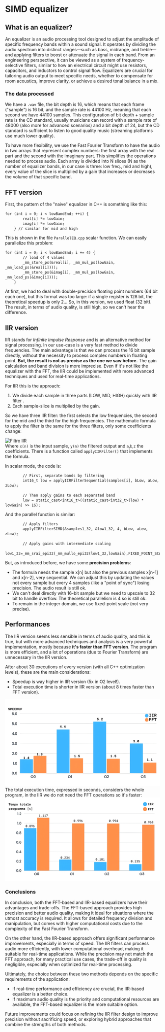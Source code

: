 # SIMD equalizer #
## What is an equalizer? ##
An equalizer is an audio processing tool designed to adjust the amplitude of specific frequency bands within a sound signal. It operates by dividing the audio spectrum into distinct ranges—such as bass, midrange, and treble—and applying filters to boost or attenuate the signal in each band. From an engineering perspective, it can be viewed as a system of frequency-selective filters, similar to how an electrical circuit might use resistors, capacitors, and inductors to control signal flow. Equalizers are crucial for tailoring audio output to meet specific needs, whether to compensate for room acoustics, improve clarity, or achieve a desired tonal balance in a mix.
### The data processed ###
We have a `.wav` file, the bit depth is 16, which means that each frame ("sample") is 16 bit, and the sample rate is 44100 Hz, meaning that each second we have 44100 samples. 
This configuration of bit depth + sample rate is the CD standard, usually musicians can record with a sample rate of 48000 (also more for advanced scenarios) and a bit depth of 24, but the CD standard is sufficient to 
listen to good quality music (streaming platforms use much lower quality).

To have more flexibility, we use the Fast Fourier Transform to have the audio in two arrays that represent complex numbers: the first array with the real part and the second with the imaginary part. This simplifies the operations needed to process audio. Each array is divided into N slices (N as the number of equalizer bands, in our case is three: low freq., mid and high), every value of the slice is multiplied by a gain that increases or decreases the volume of that specific band.

## FFT version ##
First, the pattern of the "naive" equalizer in C++ is something like this:
```
for (int i = 0; i < lowBandEnd; ++i) {
        real[i] *= lowGain;
        imag[i] *= lowGain;
    } // similar for mid and high
```

This is shown in the file ```ParallelEQ.cpp``` scalar function.
We can easily parallelize this problem:
```
for (int i = 0; i < lowBandEnd; i += 4) {
        // load of 4 values
        _mm_store_ps(&real[i], _mm_mul_ps(lowGain, _mm_load_ps(&real[i])));
        _mm_store_ps(&imag[i], _mm_mul_ps(lowGain, _mm_load_ps(&imag[i])));
    } 
```

At first, we had to deal with double-precision floating point numbers (64 bit each one), but this format was too large: if a single register is 128 bit, the theoretical speedup is only 2...
So, in this version, we used float (32 bit). The result, in terms of audio quality, is still high, so we can't hear the difference. 

## IIR version ##
IIR stands for *Infinite Impulse Response* and is an alternative method for signal processing. In our use-case is a very fast method to divide frequencies. The main advantage is that we can process the 16 bit sample directly, without the necessity to process complex numbers in floating point.
**But, the result is not as precise as the one we saw before.** The gain calculation and band division is more imprecise.
Even if it's not like the equalizer with the FFT, the IIR could be implemented with more advanced techniques and used for real-time applications.

For IIR this is the approach:
1. We divide each sample in three parts (LOW, MID, HIGH) quickly with IIR filter .
2. Each sample-slice is multiplied by the gain.

So we have three IIR filter: the first selects the low frequencies, the second for the mid and the third for the high frequencies. The mathematic formula to apply the filter is the same for the three filters, only some coefficients change: 


![Filtro IIR](https://latex.codecogs.com/png.latex?\bg_white\color{Black}y%5Bn%5D%20%3D%20%5Cfrac%7Bb_0%20x%5Bn%5D%20%2B%20b_1%20x%5Bn-1%5D%20%2B%20b_2%20x%5Bn-2%5D%7D%7B1%20%2B%20a_1%20y%5Bn-1%5D%20%2B%20a_2%20y%5Bn-2%5D%7D)
\
Where `x(n)` is the input sample, `y(n)` the filtered output and `a`,`b`,`z` the coefficients. There is a function called `applyIIRFilter()` that implements the formula.

In scalar mode, the code is:
```
		// First, separate bands by filtering
		int16_t low = applyIIRFilterSequential(samples[i], bLow, aLow, zLow);

		// Then apply gains to each separated band
		low = static_cast<int16_t>((static_cast<int32_t>(low) * lowGain) >> 16);
```

And the parallel function is similar:
```
        // Apply filters
        applyIIRFilterSIMD(&samples1_32, &low1_32, 4, bLow, aLow, zLow);
        
		// Apply gains with intermediate scaling
		low1_32=_mm_srai_epi32(_mm_mullo_epi32(low1_32,lowGain),FIXED_POINT_SCALE);
```

But, as introduced before, we have some **precision problems**:
- The formula needs the sample x[n] but also the previous samples x[n-1] and x[n-2], very sequential. We can adjust this by updating the values not every sample but every 4 samples (like a "point of sync") losing precision. The audio result is still ok.
- We can't deal directly with 16-bit sample but we need to upscale to 32 bit to handle overflow. The theoretical parallelism is 4 so is still ok.
- To remain in the integer domain, we use fixed-point scale (not very precise).

## Performances ##
The IIR version seems less sensible in terms of audio quality, and this is true, but with more advanced techniques and analysis is a very powerful implementation, mostly because **it's faster than FFT version**. The program is more efficient, and a lot of operations (due to Fourier Transform) are unnecessary in the IIR version.

After about 30 executions of every version (with all C++ optimization levels), these are the main considerations:

 - Speedup is way higher in IIR version (5x in O2 level!).
 - Total execution time is shorter in IIR version (about 8 times faster than FFT version).

![Equalizer_simd_speedup](./simd_comparison.jpeg)
The total execution time, expressed in seconds, considers the whole program, in the IIR we do not need the FFT operations so it's faster:
![Equalizer_simd_time](./simd_time_comparison.jpg)

### Conclusions ###
In conclusion, both the FFT-based and IIR-based equalizers have their advantages and trade-offs. The FFT-based approach provides high precision and better audio quality, making it ideal for situations where the utmost accuracy is required. It allows for detailed frequency division and manipulation, but comes with higher computational costs due to the complexity of the Fast Fourier Transform.

On the other hand, the IIR-based approach offers significant performance improvements, especially in terms of speed. The IIR filters can process audio more efficiently, with lower computational overhead, making it suitable for real-time applications. While the precision may not match the FFT approach, for many practical use cases, the trade-off in quality is negligible, especially when optimized for real-time processing.

Ultimately, the choice between these two methods depends on the specific requirements of the application:

-   If real-time performance and efficiency are crucial, the IIR-based equalizer is a better choice.
-   If maximum audio quality is the priority and computational resources are available, the FFT-based equalizer is the more suitable option.

Future improvements could focus on refining the IIR filter design to improve precision without sacrificing speed, or exploring hybrid approaches that combine the strengths of both methods.
